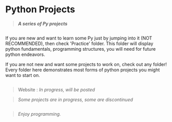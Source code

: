 # Python Projects

>***A series of Py projects***

<pre></pre>

If you are new and want to learn some Py just by jumping into it (NOT RECOMMENDED), then check 'Practice' folder. This folder will display python fundamentals, programming structures, you will need for future python endeavors.

If you are not new and want some projects to work on, check out any folder! Every folder here demonstrates most forms of python projects you might want to start on.

<pre></pre>

> Website : *In progress, will be posted*

> *Some projects are in progress, some are discontinued*

<pre></pre>

>*Enjoy programming.* 
